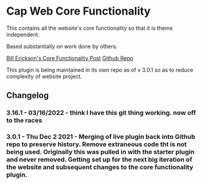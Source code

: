 # Cap Web Core Functionality

This contains all the website's core functionality so that it is theme independent.

Based substantially on work done by others.  

[Bill Erickson's Core Functionality Post](http://www.billerickson.net/core-functionality-plugin/)
[Github Repo](https://github.com/billerickson/Core-Functionality/)

This plugin is being maintained in its own repo as of v 3.0.1 so as to reduce complexity of website project. 

## Changelog
### 3.16.1 - 03/16/2022 - think I have this git thing working. now off to the races 
### 3.0.1 - Thu Dec  2 2021 - Merging of live plugin back into Github repo to preserve history. Remove extraneous code tht is not being used. Originally this was pulled in with the starter plugin and never removed. Getting set up for the next big iteration of the website and subsequent changes to the core functionality plugin. 